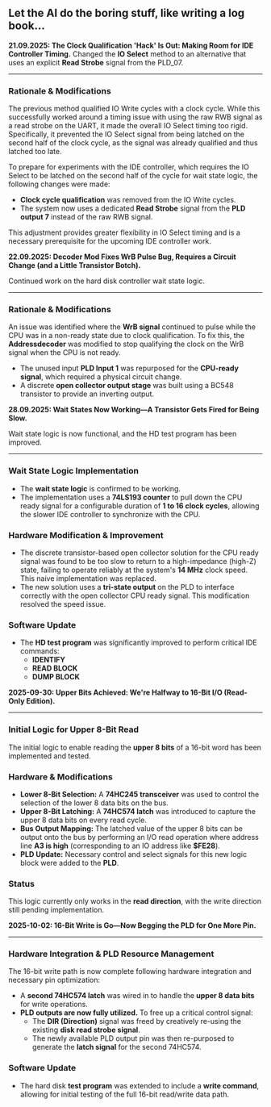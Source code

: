 ## Let the AI do the boring stuff, like writing a log book...

**21.09.2025: The Clock Qualification 'Hack' Is Out: Making Room for IDE Controller Timing.**
Changed the **IO Select** method to an alternative that uses an explicit **Read Strobe** signal from the PLD_07.

---

### Rationale & Modifications

The previous method qualified IO Write cycles with a clock cycle. While this successfully worked around a timing issue with using the raw RWB signal as a read strobe on the UART, it made the overall IO Select timing too rigid. Specifically, it prevented the IO Select signal from being latched on the second half of the clock cycle, as the signal was already qualified and thus latched too late.

To prepare for experiments with the IDE controller, which requires the IO Select to be latched on the second half of the cycle for wait state logic, the following changes were made:

* **Clock cycle qualification** was removed from the IO Write cycles.
* The system now uses a dedicated **Read Strobe** signal from the **PLD output 7** instead of the raw RWB signal.

This adjustment provides greater flexibility in IO Select timing and is a necessary prerequisite for the upcoming IDE controller work.



**22.09.2025: Decoder Mod Fixes WrB Pulse Bug, Requires a Circuit Change (and a Little Transistor Botch).**

Continued work on the hard disk controller wait state logic.

---

### Rationale & Modifications

An issue was identified where the **WrB signal** continued to pulse while the CPU was in a non-ready state due to clock qualification. To fix this, the **Addressdecoder** was modified to stop qualifying the clock on the WrB signal when the CPU is not ready.

* The unused input **PLD Input 1** was repurposed for the **CPU-ready signal**, which required a physical circuit change.
* A discrete **open collector output stage** was built using a BC548 transistor to provide an inverting output.

**28.09.2025: Wait States Now Working—A Transistor Gets Fired for Being Slow.**

Wait state logic is now functional, and the HD test program has been improved.

---

### Wait State Logic Implementation

* The **wait state logic** is confirmed to be working.
* The implementation uses a **74LS193 counter** to pull down the CPU ready signal for a configurable duration of **1 to 16 clock cycles**, allowing the slower IDE controller to synchronize with the CPU.

### Hardware Modification & Improvement

* The discrete transistor-based open collector solution for the CPU ready signal was found to be too slow to return to a high-impedance (high-Z) state, failing to operate reliably at the system's **14 MHz** clock speed. This naive implementation was replaced.
* The new solution uses a **tri-state output** on the PLD to interface correctly with the open collector CPU ready signal. This modification resolved the speed issue.

### Software Update

* The **HD test program** was significantly improved to perform critical IDE commands:
    * **IDENTIFY**
    * **READ BLOCK**
    * **DUMP BLOCK**

**2025-09-30: Upper Bits Achieved: We're Halfway to 16-Bit I/O (Read-Only Edition).**

---

### Initial Logic for Upper 8-Bit Read

The initial logic to enable reading the **upper 8 bits** of a 16-bit word has been implemented and tested.

### Hardware & Modifications

* **Lower 8-Bit Selection:** A **74HC245 transceiver** was used to control the selection of the lower 8 data bits on the bus.
* **Upper 8-Bit Latching:** A **74HC574 latch** was introduced to capture the upper 8 data bits on every read cycle.
* **Bus Output Mapping:** The latched value of the upper 8 bits can be output onto the bus by performing an I/O read operation where address line **A3 is high** (corresponding to an IO address like **$FE28**).
* **PLD Update:** Necessary control and select signals for this new logic block were added to the **PLD**.

### Status

This logic currently only works in the **read direction**, with the write direction still pending implementation.


**2025-10-02: 16-Bit Write is Go—Now Begging the PLD for One More Pin.**

---

### Hardware Integration & PLD Resource Management

The 16-bit write path is now complete following hardware integration and necessary pin optimization:

* A **second 74HC574 latch** was wired in to handle the **upper 8 data bits** for write operations.
* **PLD outputs are now fully utilized.** To free up a critical control signal:
    * The **DIR (Direction)** signal was freed by creatively re-using the existing **disk read strobe signal**.
    * The newly available PLD output pin was then re-purposed to generate the **latch signal** for the second 74HC574.

### Software Update

* The hard disk **test program** was extended to include a **write command**, allowing for initial testing of the full 16-bit read/write data path.
